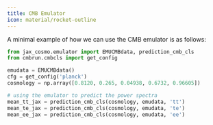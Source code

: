 ```yaml
---
title: CMB Emulator
icon: material/rocket-outline
---
```


A minimal example of how we can use the CMB emulator is as follows:

```python
from jax_cosmo.emulator import EMUCMBdata, prediction_cmb_cls
from cmbrun.cmbcls import get_config

emudata = EMUCMBdata()
cfg = get_config('planck')
cosmology = np.array([0.8120, 0.265, 0.04938, 0.6732, 0.96605])

# using the emulator to predict the power spectra
mean_tt_jax = prediction_cmb_cls(cosmology, emudata, 'tt')
mean_te_jax = prediction_cmb_cls(cosmology, emudata, 'te')
mean_ee_jax = prediction_cmb_cls(cosmology, emudata, 'ee')
```
